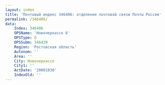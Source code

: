 ```yaml
---
layout: index
title: 'Почтовый индекс 346406: отделение почтовой связи Почты России'
permalink: /346406/
data:
    Index: 346406
    OPSName: 'Новочеркасск 6'
    OPSType: О
    OPSSubm: 346439
    Region: 'Ростовская область'
    Autonom: ''
    Area: ''
    City: Новочеркасск
    City1: ''
    ActDate: '20001030'
    IndexOld: ''
---
```

